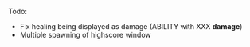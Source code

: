 Todo:
* Fix healing being displayed as damage (ABILITY with XXX **damage**)
* Multiple spawning of highscore window
